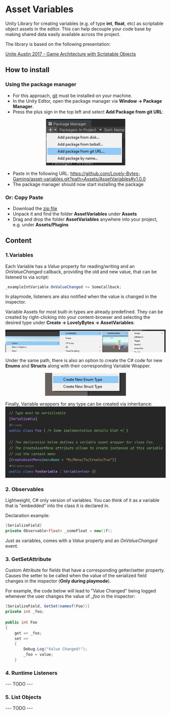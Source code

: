 # Asset Variables

Unity Library for creating variables (e.g. of type **int**, **float**, etc) as scriptable object assets in the editor.
This can help decouple your code base by making shared data easily available across the project.

The library is based on the following presentation:

[Unite Austin 2017 - Game Architecture with Scriptable Objects](https://www.youtube.com/watch?v=raQ3iHhE_Kk)


## How to install

### Using the package manager
+ For this approach, [git](https://git-scm.com/book/en/v2/Getting-Started-Installing-Git) 
must be installed on your machine.
+ In the Unity Editor, open the package manager via 
**Window &rarr; Package Manager**.
+ Press the plus sign in the top left and select 
**Add Package from git URL**:
<p align="center">
    <img src="Images/git-package-manager.png">
</p>

+ Paste in the following URL: 
https://github.com/Lovely-Bytes-Gaming/asset-variables.git?path=Assets/AssetVariables#v1.0.0
+ The package manager should now start installing the package


### Or: Copy Paste
+ Download the [zip file](https://github.com/Lovely-Bytes-Gaming/asset-variables/archive/refs/tags/v1.0.0.zip)
+ Unpack it and find the folder **AssetVariables** under **Assets**
+ Drag and drop the folder **AssetVariables** anywhere into your project, e.g. under **Assets/Plugins**

## Content

### 1.Variables

Each Variable has a *Value* property for reading/writing and an *OnValueChanged* callback, 
providing the old and new value,
that can be listened to via script:
```csharp
_exampleIntVariable.OnValueChanged += SomeCallback;
```
In playmode, listeners are also notified when the value is changed 
in the inspector.

Variable Assets for most built-in types are already predefined.
They can be created by right-clicking into your
content-browser and selecting the desired type under **Create &rarr; LovelyBytes &rarr; AssetVariables**:
<p align="center">
    <img src="Images/create-asset.png">
</p>

Under the same path, there is also an option to create the C# code for new **Enums** and **Structs** along with their
corresponding Variable Wrapper.
<p align="center">
    <img src="Images/create-scripts.png">
</p>

Finally, Variable wrappers for any type can be created via inheritance:
![img_5.png](Images/variable-inheritance.png)

### 2. Observables
Lightweight, C# only version of variables. 
You can think of it as a variable that is "embedded" into the class
it is declared in.

Declaration example:
```csharp
[SerializeField]
private Observable<float> _someFloat = new(1f);
```
Just as variables, comes with a *Value* property and an *OnValueChanged* event.

### 3. GetSetAttribute
Custom Attribute for fields that have a corresponding 
getter/setter property. Causes the setter to be called when the value of the
serialized field changes in the inspector (**Only during playmode**).

For example, the code below will lead to "Value Changed" being logged whenever 
the user changes the value of *_foo* in the inspector:
```csharp
[SerializeField, GetSet(nameof(Foo))]
private int _foo;

public int Foo 
{
    get => _foo;
    set => 
    {
        Debug.Log("Value Changed!");
        _foo = value;
    }
```

### 4. Runtime Listeners
--- TODO ---

### 5. List Objects
--- TODO ---







